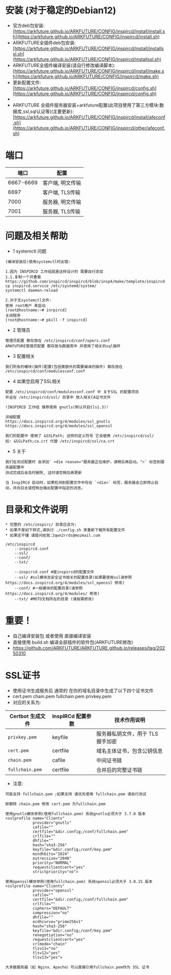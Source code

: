 # 安装 (对于稳定的Debian12)
* 官方deb包安装: [https://arkfuture.github.io/ARKFUTURE/CONFIG/inspircd/install/install.sh](https://arkfuture.github.io/ARKFUTURE/CONFIG/inspircd/install.sh)
* ARKFUTURE全插件deb包安装: [https://arkfuture.github.io/ARKFUTURE/CONFIG/inspircd/install/installssl.sh](https://arkfuture.github.io/ARKFUTURE/CONFIG/inspircd/installssl.sh)
* ARKFUTURE全插件编译安装(请自行修改编译脚本): [https://arkfuture.github.io/ARKFUTURE/CONFIG/inspircd/install/make.sh](https://arkfuture.github.io/ARKFUTURE/CONFIG/inspircd/make.sh)
* 更新配置文件: [https://arkfuture.github.io/ARKFUTURE/CONFIG/inspircd/config.sh](https://arkfuture.github.io/ARKFUTURE/CONFIG/inspircd/config.sh)
*
* ARKFUTURE 全插件服务器安装+arkfuture配置(此项目使用了第三方模块:数据库,ssl,sql认证等)(主要更新): [https://arkfuture.github.io/ARKFUTURE/CONFIG/inspircd/install/afeconf.sh](https://arkfuture.github.io/ARKFUTURE/CONFIG/inspircd/other/afeconf.sh)

# 端口

| 端口      | 配置             |
| --------- | ---------------- |
| 6667-6669 | 客户端, 明文传输 |
| 6697      | 客户端, TLS传输  |
| 7000      | 服务器, 明文传输 |
| 7001      | 服务器, TLS传输  |

# 问题及相关帮助
* 1 systemctl 问题
```
(编译安装后)使用systemctl时出错: 

1.因为 INSPIRCD 工作组就是这样设计的 需要自行添加
1.1.复制一个并重载 
https://github.com/inspircd/inspircd/blob/insp4/make/template/inspircd.service
cp inspircd.service /etc/systemd/system/
systemctl daemon-reload

2.对于无systemctl文件:
使用 root用户 来启动
[root@hostname:~# inrpircd]
关闭程序
[root@hostname:~# pkill -f inspircd]
``` 
* 2 管理员
```
管理员配置 都存放在 /etc/inspircd/conf/opers.conf
ARKFUTURE管理员配置 都存放与数据库中 并使用了相关的sql插件
```
* 3 配置相关
```
我们所有的模块(插件)配置(包括第额外的需要编译的插件) 都存放在 /etc/inspircd/conf/modulesconf.conf
``` 
* 4 如果您启用了SSL相关
```
配置 /etc/inspircd/conf/modulesconf.conf 中 关于SSL 的配置项目
并且在 /etc/inspircd/ssl/ 目录中 放入相关CA证书文件

!INSPIRCD 工作组 推荐使用 gnutls(默认开启tls1.3)!

详细配置
https://docs.inspircd.org/4/modules/ssl_gnutls
https://docs.inspircd.org/4/modules/ssl_openssl

我们的配置中 使用了 &SSLPath; 这样的定义符号 它会替换 /etc/inspircd/ssl/
如: &SSLPath;ca.crt 代替 /etc/inspircd/ssl/ca.crt
``` 
* 5 关于<die>
```
我们在测试配置时 会添加` <die reason="服务器正在维护，请稍后再启动。">` 标签到服务器配置中 
测试完成后会及时删除, 这时请您稍后再更新

当 InspIRCd 启动时，如果检测到配置文件中存在 `<die>` 标签，服务器会立即停止启动，并向日志或控制台输出配置中指定的消息。
``` 


# 目录和文件说明
```
* 完整的 /etc/inspirc/ 目录应该为: 
* 如果不是如下样式,请执行 ./config.sh 来重新下载所有配置文件
* 如果还不懂 请提问给我:2qwn2rrds@mozmail.com

/etc/inspircd
    --inspircd.conf
    --ssl/
    --conf/
    --txt/
``` 

```
    --inspircd.conf #是inspircd的配置文件
    --ssl/ #ssl模块及安全证书相关的配置目录(如果要使用ssl请参照https://docs.inspircd.org/4/modules/ssl_openssl 修改)
    --conf/ #一般模块的配置目录(请参照 https://docs.inspircd.org/4/modules/ 修改)
    --txt/ #MOTD文档所在的目录 (请按需修改)
``` 

# 重要！
* 自己编译安装包 或者使用 直接编译安装
* 直接使用 build.sh 编译全部插件的软件包(ARKFUTURE修改)
* https://github.com/ARKFUTURE/ARKFUTURE.github.io/releases/tag/20250310

# SSL证书
* 使用证书生成服务后 通常的 在你的域名目录中生成了以下四个证书文件
* cert.pem chain.pem fullchain.pem privkey.pem
* 对应的关系为:  

| Certbot 生成文件 | InspIRCd 配置参数 | 技术作用说明                      |
| ---------------- | ----------------- | --------------------------------- |
| `privkey.pem`    | keyfile           | 服务器私钥文件，用于 TLS 握手加密 |
| `cert.pem`       | certfile          | 域名主体证书，包含公钥信息        |
| `chain.pem`      | cafile            | 中间证书链                        |
| `fullchain.pem`  | certfile          | 合并后的完整证书链                |
 
* 注意:
``` 
可能支持 fullchain.pem ;如果支持 请优先使用 fullchain.pem 请自行测试 

即删除 chain.pem 修改 cert.pem 为fullchain.pem

使用gnutls模块举例(使用fullchain.pem) 系统gnutls必须大于 3.7.0 版本
<sslprofile name="Clients"
            provider="gnutls"
            cafile=""
            certfile="&dir.config;/conf/fullchain.pem"
            crlfile=""
            dhfile=""
            hash="sha3-256"
            keyfile="&dir.config;/conf/key.pem"
            mindhbits="1024"
            outrecsize="2048"
            priority="NORMAL"
            requestclientcert="yes"
            strictpriority="no">

使用openssl模块举例(使用fullchain.pem) 系统openssl必须大于 3.0.15 版本
<sslprofile name="Clients"
            provider="openssl"
            cafile=""
            certfile="&dir.config;/conf/fullchain.pem"
            crlfile=""
            ciphers="DEFAULT"
            compression="no"
            dhfile=""
            ecdhcurve="prime256v1"
            hash="sha3-256"
            keyfile="&dir.config;/conf/key.pem"
            renegotiation="no"
            requestclientcert="yes"
            crlmode="chain"
            tlsv11="no"
            tlsv12="yes"
            tlsv13="yes">

大多数服务器（如 Nginx、Apache）可以直接引用fullchain.pem作为 SSL 证书
``` 